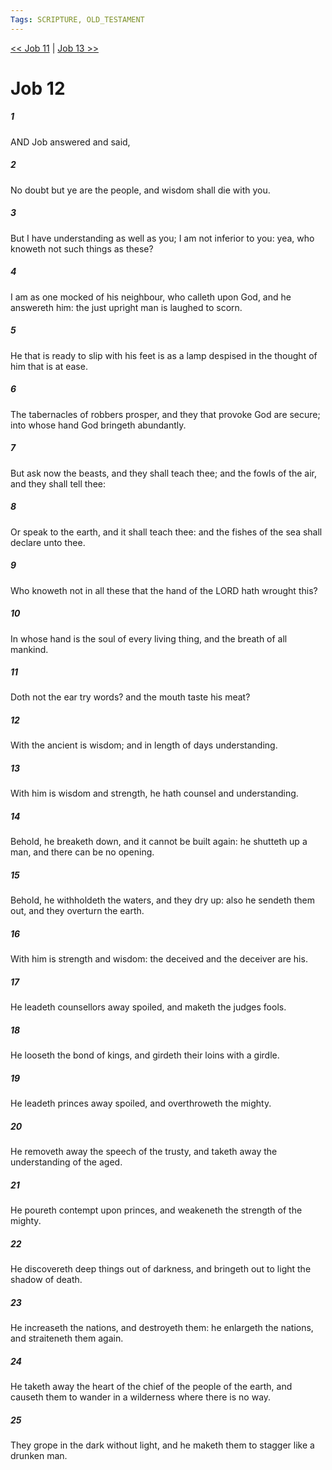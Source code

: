 ```yaml
---
Tags: SCRIPTURE, OLD_TESTAMENT
---
```


[<< Job 11](OLD_TESTAMENT/18_Job/Job_11.md) | [Job 13 >>](OLD_TESTAMENT/18_Job/Job_13.md)

# Job 12

##### 1
 AND Job answered and said,
##### 2
 No doubt but ye are the people, and wisdom shall die with you.
##### 3
 But I have understanding as well as you; I am not inferior to you: yea, who knoweth not such things as these?
##### 4
 I am as one mocked of his neighbour, who calleth upon God, and he answereth him: the just upright man is laughed to scorn.
##### 5
 He that is ready to slip with his feet is as a lamp despised in the thought of him that is at ease.
##### 6
 The tabernacles of robbers prosper, and they that provoke God are secure; into whose hand God bringeth abundantly.
##### 7
 But ask now the beasts, and they shall teach thee; and the fowls of the air, and they shall tell thee:
##### 8
 Or speak to the earth, and it shall teach thee: and the fishes of the sea shall declare unto thee.
##### 9
 Who knoweth not in all these that the hand of the LORD hath wrought this?
##### 10
 In whose hand is the soul of every living thing, and the breath of all mankind.
##### 11
 Doth not the ear try words?  and the mouth taste his meat?
##### 12
 With the ancient is wisdom; and in length of days understanding.
##### 13
 With him is wisdom and strength, he hath counsel and understanding.
##### 14
 Behold, he breaketh down, and it cannot be built again: he shutteth up a man, and there can be no opening.
##### 15
 Behold, he withholdeth the waters, and they dry up: also he sendeth them out, and they overturn the earth.
##### 16
 With him is strength and wisdom: the deceived and the deceiver are his.
##### 17
 He leadeth counsellors away spoiled, and maketh the judges fools.
##### 18
 He looseth the bond of kings, and girdeth their loins with a girdle.
##### 19
 He leadeth princes away spoiled, and overthroweth the mighty.
##### 20
 He removeth away the speech of the trusty, and taketh away the understanding of the aged.
##### 21
 He poureth contempt upon princes, and weakeneth the strength of the mighty.
##### 22
 He discovereth deep things out of darkness, and bringeth out to light the shadow of death.
##### 23
 He increaseth the nations, and destroyeth them: he enlargeth the nations, and straiteneth them again.
##### 24
 He taketh away the heart of the chief of the people of the earth, and causeth them to wander in a wilderness where there is no way.
##### 25
 They grope in the dark without light, and he maketh them to stagger like a drunken man.

